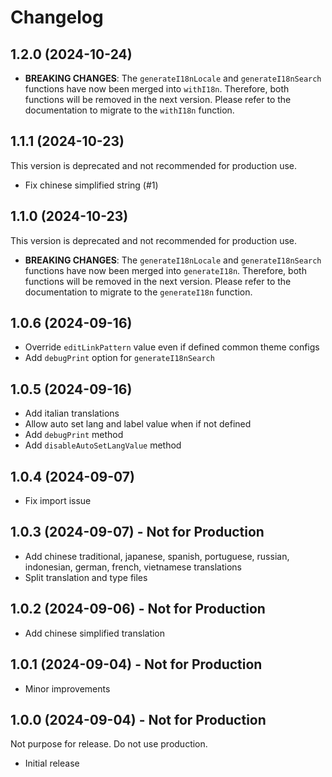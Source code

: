 # Changelog

## 1.2.0 (2024-10-24)

- **BREAKING CHANGES**: The `generateI18nLocale` and `generateI18nSearch` functions have now been merged into `withI18n`. Therefore, both functions will be removed in the next version. Please refer to the documentation to migrate to the `withI18n` function.

## 1.1.1 (2024-10-23)

This version is deprecated and not recommended for production use.

- Fix chinese simplified string (#1)

## 1.1.0 (2024-10-23)

This version is deprecated and not recommended for production use.

- **BREAKING CHANGES**: The `generateI18nLocale` and `generateI18nSearch` functions have now been merged into `generateI18n`. Therefore, both functions will be removed in the next version. Please refer to the documentation to migrate to the `generateI18n` function.

## 1.0.6 (2024-09-16)

- Override `editLinkPattern` value even if defined common theme configs
- Add `debugPrint` option for `generateI18nSearch`

## 1.0.5 (2024-09-16)

- Add italian translations
- Allow auto set lang and label value when if not defined
- Add `debugPrint` method
- Add `disableAutoSetLangValue` method

## 1.0.4 (2024-09-07)

- Fix import issue

## 1.0.3 (2024-09-07) - Not for Production

- Add chinese traditional, japanese, spanish, portuguese, russian, indonesian, german, french, vietnamese translations
- Split translation and type files

## 1.0.2 (2024-09-06) - Not for Production

- Add chinese simplified translation

## 1.0.1 (2024-09-04) - Not for Production

- Minor improvements

## 1.0.0 (2024-09-04) - Not for Production

Not purpose for release. Do not use production.

- Initial release
